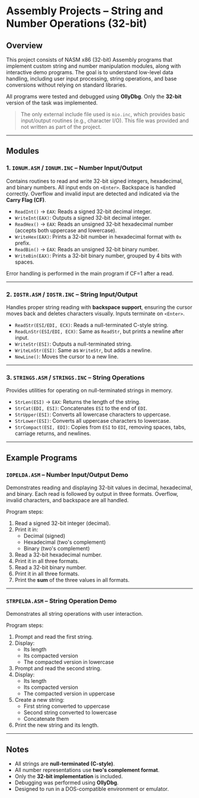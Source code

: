 # Assembly Projects – String and Number Operations (32-bit)

## Overview

This project consists of NASM x86 (32-bit) Assembly programs that implement custom string and number manipulation modules, along with interactive demo programs. The goal is to understand low-level data handling, including user input processing, string operations, and base conversions without relying on standard libraries.

All programs were tested and debugged using **OllyDbg**. Only the **32-bit** version of the task was implemented.

> The only external include file used is `mio.inc`, which provides basic input/output routines (e.g., character I/O). This file was provided and not written as part of the project.


---

## Modules

### 1. `IONUM.ASM` / `IONUM.INC` – Number Input/Output

Contains routines to read and write 32-bit signed integers, hexadecimal, and binary numbers. All input ends on `<Enter>`. Backspace is handled correctly. Overflow and invalid input are detected and indicated via the **Carry Flag (CF)**.

- `ReadInt()` → `EAX`: Reads a signed 32-bit decimal integer.
- `WriteInt(EAX)`: Outputs a signed 32-bit decimal integer.
- `ReadHex()` → `EAX`: Reads an unsigned 32-bit hexadecimal number (accepts both uppercase and lowercase).
- `WriteHex(EAX)`: Prints a 32-bit number in hexadecimal format with `0x` prefix.
- `ReadBin()` → `EAX`: Reads an unsigned 32-bit binary number.
- `WriteBin(EAX)`: Prints a 32-bit binary number, grouped by 4 bits with spaces.

Error handling is performed in the main program if CF=1 after a read.

---

### 2. `IOSTR.ASM` / `IOSTR.INC` – String Input/Output

Handles proper string reading with **backspace support**, ensuring the cursor moves back and deletes characters visually. Inputs terminate on `<Enter>`.

- `ReadStr(ESI/EDI, ECX)`: Reads a null-terminated C-style string.
- `ReadLnStr(ESI/EDI, ECX)`: Same as `ReadStr`, but prints a newline after input.
- `WriteStr(ESI)`: Outputs a null-terminated string.
- `WriteLnStr(ESI)`: Same as `WriteStr`, but adds a newline.
- `NewLine()`: Moves the cursor to a new line.

---

### 3. `STRINGS.ASM` / `STRINGS.INC` – String Operations

Provides utilities for operating on null-terminated strings in memory.

- `StrLen(ESI)` → `EAX`: Returns the length of the string.
- `StrCat(EDI, ESI)`: Concatenates `ESI` to the end of `EDI`.
- `StrUpper(ESI)`: Converts all lowercase characters to uppercase.
- `StrLower(ESI)`: Converts all uppercase characters to lowercase.
- `StrCompact(ESI, EDI)`: Copies from `ESI` to `EDI`, removing spaces, tabs, carriage returns, and newlines.

---

## Example Programs

### `IOPELDA.ASM` – Number Input/Output Demo

Demonstrates reading and displaying 32-bit values in decimal, hexadecimal, and binary. Each read is followed by output in three formats. Overflow, invalid characters, and backspace are all handled.

Program steps:
1. Read a signed 32-bit integer (decimal).
2. Print it in:
   - Decimal (signed)
   - Hexadecimal (two's complement)
   - Binary (two's complement)
3. Read a 32-bit hexadecimal number.
4. Print it in all three formats.
5. Read a 32-bit binary number.
6. Print it in all three formats.
7. Print the **sum** of the three values in all formats.

---

### `STRPELDA.ASM` – String Operation Demo

Demonstrates all string operations with user interaction.

Program steps:
1. Prompt and read the first string.
2. Display:
   - Its length
   - Its compacted version
   - The compacted version in lowercase
3. Prompt and read the second string.
4. Display:
   - Its length
   - Its compacted version
   - The compacted version in uppercase
5. Create a new string:
   - First string converted to uppercase
   - Second string converted to lowercase
   - Concatenate them
6. Print the new string and its length.

---

## Notes

- All strings are **null-terminated (C-style)**.
- All number representations use **two's complement format**.
- Only the **32-bit implementation** is included.
- Debugging was performed using **OllyDbg**.
- Designed to run in a DOS-compatible environment or emulator.
